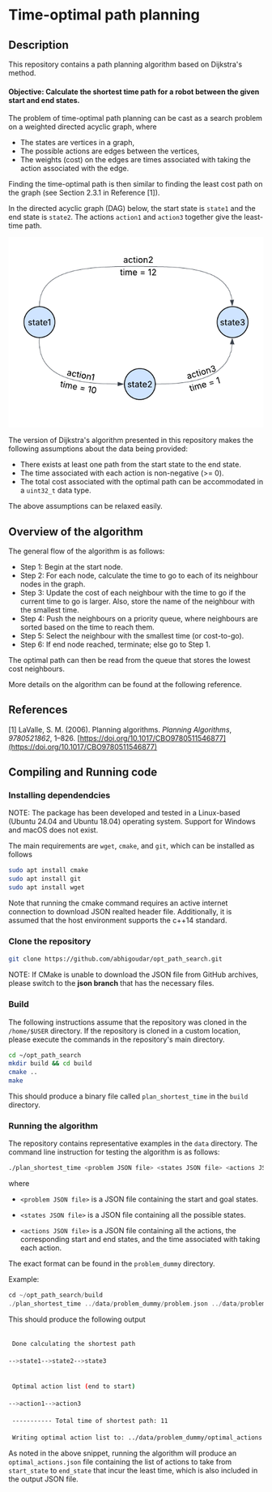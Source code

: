 # Time-optimal path planning

## Description

This repository contains a path planning algorithm based on Dijkstra's method. 

#### Objective: Calculate the shortest time path for a robot between the given start and end states.

The problem of time-optimal path planning can be cast as a search problem on a weighted directed acyclic graph, where
* The states are vertices in a graph,
* The possible actions are edges between the vertices,
* The weights (cost) on the edges are times associated with taking the action associated with the edge.

Finding the time-optimal path is then similar to finding the least cost path on the graph (see Section 2.3.1 in Reference [1]).

In the directed acyclic graph (DAG) below, the start state is `state1` and the end state is `state2`. The actions `action1` and `action3` together give the least-time path.

![Directed Acyclic Graph](./resources/prob_dummy_dag.png)

The version of Dijkstra's algorithm presented in this repository makes the following assumptions about the data being provided:

* There exists at least one path from the start state to the end state.
* The time associated with  each action is non-negative (>= 0). 
* The total cost associated with the optimal path can be accommodated in a `uint32_t` data type.

The above assumptions can be relaxed easily.

## Overview of the algorithm

The general flow of the algorithm is as follows:

* Step 1: Begin at the start node.
* Step 2: For each node, calculate the time to go to each of its neighbour nodes in the graph.
* Step 3: Update the cost of each neighbour with the time to go if the current time to go is larger. Also, store the name of the neighbour with the smallest time.
* Step 4: Push the neighbours on a priority queue, where neighbours are sorted based on the time to reach them.
* Step 5: Select the neighbour with the smallest time (or cost-to-go).
* Step 6: If end node reached, terminate; else go to Step 1.

The optimal path can then be read from the queue that stores the lowest cost neighbours.

More details on the algorithm can be found at the following reference.

## References

[1] LaValle, S. M. (2006). Planning algorithms. _Planning Algorithms_, _9780521862_, 1–826. [https://doi.org/10.1017/CBO9780511546877](https://doi.org/10.1017/CBO9780511546877)

## Compiling and Running code

### Installing dependendcies

NOTE: The package has been developed and tested in a Linux-based (Ubuntu 24.04 and Ubuntu 18.04) operating system. Support for Windows and macOS does not exist.

The main requirements are `wget`, `cmake`, and `git`, which can be installed as follows

```bash
sudo apt install cmake
sudo apt install git
sudo apt install wget
```

Note that running the cmake command requires an active internet connection to download JSON realted header file. Additionally, it is assumed that the host environment supports the c++14 standard.


### Clone the repository

```bash
git clone https://github.com/abhigoudar/opt_path_search.git
```

NOTE: If CMake is unable to download the JSON file from GitHub archives, please switch to the **json branch** that has the necessary files.

### Build

The following instructions assume that the repository was cloned in the `/home/$USER` directory. If the repository is cloned in a custom location, please execute the commands in the repository's main directory.

```bash
cd ~/opt_path_search
mkdir build && cd build
cmake ..
make
```

This should produce a binary file called `plan_shortest_time` in the `build` directory.

### Running the algorithm

The repository contains representative examples in the `data` directory. The command line instruction for testing the algorithm is as follows:

```bash
./plan_shortest_time <problem JSON file> <states JSON file> <actions JSON file>
```

where 

* `<problem JSON file>` is a JSON file containing the start and goal states. 

* `<states JSON file>` is a JSON file containing all the possible states. 

* `<actions JSON file>` is a JSON file containing all the actions, the corresponding start and end states, and the time associated with taking each action.


The exact format can be found in the `problem_dummy` directory.


Example: 
```c++
cd ~/opt_path_search/build
./plan_shortest_time ../data/problem_dummy/problem.json ../data/problem_dummy/states.json ../data/problem_dummy/actions.json
```

This should produce the following output

```bash

 Done calculating the shortest path 

-->state1-->state2-->state3


 Optimal action list (end to start) 

-->action1-->action3

 ----------- Total time of shortest path: 11

 Writing optimal action list to: ../data/problem_dummy/optimal_actions.json

```

As noted in the above snippet, running the algorithm will produce an `optimal_actions.json` file containing the list of actions to take from `start_state` to `end_state` that incur the least time, which is also included in the output JSON file.

